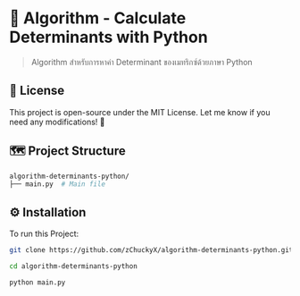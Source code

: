 # 🧮 Algorithm - Calculate Determinants with Python

> Algorithm สำหรับการหาค่า Determinant ของเมทริกซ์ด้วยภาษา Python

## 📜 License

This project is open-source under the MIT License. Let me know if you need any modifications! 🚀

## 🗺️ Project Structure

```bash
algorithm-determinants-python/
├── main.py  # Main file
```

## ⚙️ Installation 
To run this Project:

```bash
git clone https://github.com/zChuckyX/algorithm-determinants-python.git
```
```bash
cd algorithm-determinants-python
```
```bash
python main.py
```

